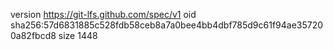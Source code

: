 version https://git-lfs.github.com/spec/v1
oid sha256:57d6831885c528fdb58ceb8a7a0bee4bb4dbf785d9c61f94ae357200a82fbcd8
size 1448
